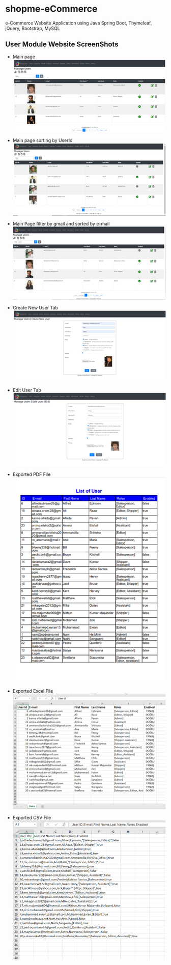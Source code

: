 # shopme-eCommerce
e-Commerce Website Application using Java Spring Boot, Thymeleaf, jQuery, Bootstrap, MySQL

## User Module Website ScreenShots

- Main page
<img src="photos/users.jpg"></img>

- Main page sorting by UserId
<img src="photos/users_sortingByUserId.jpg"></img>

- Main Page filter by gmail and sorted by e-mail
<img src="photos/user_filterBy_gmail_sortedBy_email.jpg"></img>

- Create New User Tab
<img src="photos/create_new_user_tab.jpg"></img>

- Edit User Tab
<img src="photos/edit_user_tab.jpg"></img>

- Exported PDF File
<img src="photos/export_pdf.jpg"></img>

- Exported Excel File
<img src="photos/export_excel.jpg"></img>

- Exported CSV File
<img src="photos/export_csv.jpg"></img>